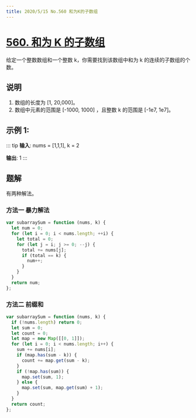 ```yaml
---
title: 2020/5/15 No.560 和为K的子数组
---
```


# [560. 和为 K 的子数组](https://leetcode-cn.com/problems/subarray-sum-equals-k/)

给定一个整数数组和一个整数 k，你需要找到该数组中和为 k 的连续的子数组的个数。

## 说明

1. 数组的长度为 [1, 20,000]。
2. 数组中元素的范围是 [-1000, 1000] ，且整数 k 的范围是 [-1e7, 1e7]。

## 示例 1:

::: tip
**输入**: nums = [1,1,1], k = 2

**输出**: 1
:::

## 题解

有两种解法。

### 方法一 暴力解法

```js
var subarraySum = function (nums, k) {
  let num = 0;
  for (let i = 0; i < nums.length; ++i) {
    let total = 0;
    for (let j = i; j >= 0; --j) {
      total += nums[j];
      if (total == k) {
        num++;
      }
    }
  }
  return num;
};
```

### 方法二 前缀和

```js
var subarraySum = function (nums, k) {
  if (!nums.length) return 0;
  let sum = 0;
  let count = 0;
  let map = new Map([[0, 1]]);
  for (let i = 0; i < nums.length; i++) {
    sum += nums[i];
    if (map.has(sum - k)) {
      count += map.get(sum - k);
    }
    if (!map.has(sum)) {
      map.set(sum, 1);
    } else {
      map.set(sum, map.get(sum) + 1);
    }
  }
  return count;
};
```
